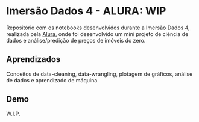 
# Imersão Dados 4 - ALURA: WIP

Repositório com os notebooks desenvolvidos durante a Imersão Dados 4, realizada pela [Alura](https://www.alura.com.br/), onde foi desenvolvido um mini projeto de ciência de dados e análise/predição de preços de imóveis do zero.



## Aprendizados

Conceitos de data-cleaning, data-wrangling, plotagem de gráficos, análise de dados e aprendizado de máquina. 

## Demo

W.I.P.
